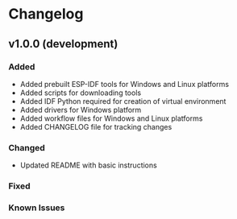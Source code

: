 # Changelog

## v1.0.0 (development)

### Added

- Added prebuilt ESP-IDF tools for Windows and Linux platforms
- Added scripts for downloading tools
- Added IDF Python required for creation of virtual environment
- Added drivers for Windows platform
- Added workflow files for Windows and Linux platforms
- Added CHANGELOG file for tracking changes

### Changed

- Updated README with basic instructions

### Fixed

### Known Issues
